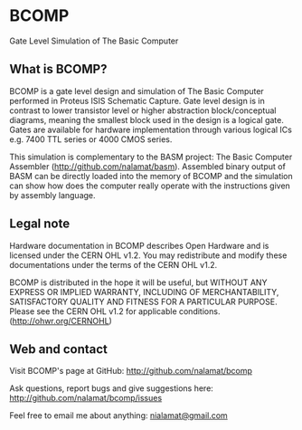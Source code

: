 # BCOMP

Gate Level Simulation of The Basic Computer


## What is BCOMP?

BCOMP is a gate level design and simulation of The Basic Computer performed in
Proteus ISIS Schematic Capture. Gate level design is in contrast to lower
transistor level or higher abstraction block/conceptual diagrams, meaning the
smallest block used in the design is a logical gate. Gates are available for
hardware implementation through various logical ICs e.g. 7400 TTL series or
4000 CMOS series.

This simulation is complementary to the BASM project: The Basic Computer
Assembler (http://github.com/nalamat/basm). Assembled binary output of BASM can
be directly loaded into the memory of BCOMP and the simulation can show how
does the computer really operate with the instructions given by assembly
language.


## Legal note

Hardware documentation in BCOMP describes Open Hardware and is licensed under
the CERN OHL v1.2. You may redistribute and modify these documentations under
the terms of the CERN OHL v1.2.

BCOMP is distributed in the hope it will be useful, but WITHOUT ANY EXPRESS
OR IMPLIED WARRANTY, INCLUDING OF MERCHANTABILITY, SATISFACTORY QUALITY AND
FITNESS FOR A PARTICULAR PURPOSE. Please see the CERN OHL v1.2 for applicable
conditions. (http://ohwr.org/CERNOHL)


## Web and contact

Visit BCOMP's page at GitHub:
    http://github.com/nalamat/bcomp

Ask questions, report bugs and give suggestions here:
    http://github.com/nalamat/bcomp/issues

Feel free to email me about anything:
    nialamat@gmail.com